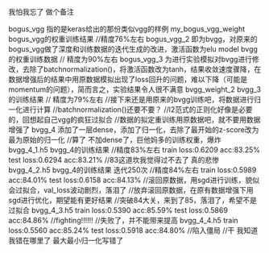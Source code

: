 我怕我忘了 做个备注

bogus_vgg 指的是keras给出的那份类似vgg的样例 
my_bogus_vgg_weight bogus_vgg的权重训练结果   //精度76%左右
bogus_vgg_2 即为bvgg，对原来的bogus_vgg做了深度和训练数据的迭代生成的改进，激活函数为elu
model bvgg的权重训练数据 // 精度为90%左右
bogus_vgg_3 为进行实验模拟对bvgg进行修改，去除了batchnormalization()，将激活函数改为tanh，结果收敛速度骤降，在数据增强后的结果中用原数据模拟出现了loss回升的问题，难以下降（可能是momentum的问题），简而言之，实验结果令人很不满意
bvgg_weight_2 bvgg_3的训练结果 // 精度为79%左右
//接下来还是用原来的bvgg训练吧，将数据进行归一化进行计算
//batchnormalization()还要不要？
//l2范式的正则化好像是必要的，回想起自己vgg的疯狂过拟合
//数据的拟定重训练用原数据吧，就不要用数据增强了
bvgg_4 添加了一层dense，添加了归一化，去除了最开始的z-score改为最为原始的归一化
//算了 不加dense了，巨他妈多的训练权重，爆炸
bvgg_4_1.h5  bvgg_4的训练结果 //精度83%左右
train loss:0.6209 acc:83.25%
test  loss:0.6294 acc:83.21%
//83这道坎我觉得过不去了  真的悲惨
bvgg_4_2.h5  bvgg_4的训练结果 迭代250次 //精度84%左右
train loss:0.5989 acc:84.01%
test  loss:0.6158 acc:84.13%
//滚回原数据，用sgd进行训练，貌似会过拟合，val_loss波动剧烈，落泪了
//放弃滚回原数据，在原有数据增强下用sgd进行优化，期望能有更好结果
//突破84大关，来到了85，落泪了，希望不是过拟合
bvgg_4_3.h5
train loss:0.5390 acc:85.59%
test  loss:0.5869 acc:84.86%
//fighting!!!!!!
//失败了，并不能带来提高
bvgg_4_4.h5
train loss:0.5560 acc:85.24%
test  loss:0.5918 acc:84.80%
//陷入僵局
//干 我知道我错在哪里了  最大最小归一化写错了
